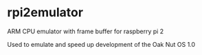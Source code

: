 # rpi2emulator
ARM CPU emulator with frame buffer for raspberry pi 2

Used to emulate and speed up development of the Oak Nut OS 1.0
